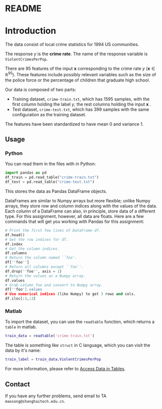 # README

# Introduction

The data consist of local crime statistics for $1994$ US communities. 

The response $y$ is the **crime rate**. The name of the response variable is `ViolentCrimesPerPop`. 

There are $95$ features of the input $\mathbf{x}$ corresponding to the crime rate $y$ ($\mathbf{x}\in\mathbb{R}^{95}$). These features include possibly relevant variables such as the size of the police force or the percentage of children that graduate high school. 

Our data is composed of two parts:

- Training dataset, `crime-train.txt`, which has $1595$ samples, with the first column holding the label $y$, the rest columns holding the input $\mathbf{x}$ .
- Test dataset, `crime-test.txt`, which has $399$ samples with the same configuration as the training dataset.

The features have been standardized to have mean $0$ and variance $1$.

## Usage

### Python

You can read them in the files with in Python:

```python
import pandas as pd
df_train = pd.read_table("crime-train.txt")
df_test = pd.read_table("crime-test.txt")
```

This stores the data as Pandas DataFrame objects. 

DataFrames are similar to Numpy arrays but more flexible; unlike Numpy arrays, they store row and column indices along with the values of the data. Each column of a DataFrame can also, in principle, store data of a different type. For this assignment, however, all data are floats. Here are a few commands that will get you working with Pandas for this assignment:

```python
# Print the first few lines of DataFrame df.
df.head()
# Get the row indices for df.
df.index   
# Get the column indices.
df.columns   
# Return the column named ``foo'.
df[''foo'']    
# Return all columns except ``foo''.
df.drop(''foo'', axis = 1) 
# Return the values as a Numpy array.
df.values        
# Grab column foo and convert to Numpy array.
df[''foo'].values     
# Use numerical indices (like Numpy) to get 3 rows and cols.
df.iloc[:3,:3]              
```

### Matlab

To import the dataset, you can use the `readtable` function, which returns a `table` in matlab.

```matlab
train_data = readtable('crime-train.txt')
```

The table is something like `struct` in C language, which you can visit the data by it's name:

```matlab
train_label = train_data.ViolentCrimesPerPop
```

For more information, please refer to [Access Data in Tables](https://www.mathworks.com/help/matlab/matlab_prog/access-data-in-a-table.html).



## Contact

If you have any further problems, send email to TA `maosong@shanghaitech.edu.cn`.